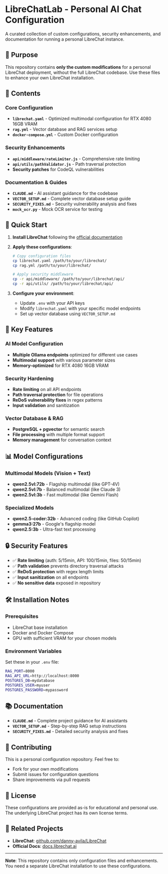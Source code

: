 # LibreChatLab - Personal AI Chat Configuration

A curated collection of custom configurations, security enhancements, and documentation for running a personal LibreChat instance.

## 🎯 Purpose

This repository contains **only the custom modifications** for a personal LibreChat deployment, without the full LibreChat codebase. Use these files to enhance your own LibreChat installation.

## 📁 Contents

### Core Configuration
- **`librechat.yaml`** - Optimized multimodal configuration for RTX 4080 16GB VRAM
- **`rag.yml`** - Vector database and RAG services setup
- **`docker-compose.yml`** - Custom Docker configuration

### Security Enhancements
- **`api/middleware/rateLimiter.js`** - Comprehensive rate limiting
- **`api/utils/pathValidator.js`** - Path traversal protection
- **Security patches** for CodeQL vulnerabilities

### Documentation & Guides
- **`CLAUDE.md`** - AI assistant guidance for the codebase
- **`VECTOR_SETUP.md`** - Complete vector database setup guide
- **`SECURITY_FIXES.md`** - Security vulnerability analysis and fixes
- **`mock_ocr.py`** - Mock OCR service for testing

## 🚀 Quick Start

1. **Install LibreChat** following the [official documentation](https://docs.librechat.ai)

2. **Apply these configurations**:
   ```bash
   # Copy configuration files
   cp librechat.yaml /path/to/your/librechat/
   cp rag.yml /path/to/your/librechat/
   
   # Apply security middleware
   cp -r api/middleware/ /path/to/your/librechat/api/
   cp -r api/utils/ /path/to/your/librechat/api/
   ```

3. **Configure your environment**:
   - Update `.env` with your API keys
   - Modify `librechat.yaml` with your specific model endpoints
   - Set up vector database using `VECTOR_SETUP.md`

## 🔧 Key Features

### AI Model Configuration
- **Multiple Ollama endpoints** optimized for different use cases
- **Multimodal support** with various parameter sizes
- **Memory-optimized** for RTX 4080 16GB VRAM

### Security Hardening
- **Rate limiting** on all API endpoints
- **Path traversal protection** for file operations
- **ReDoS vulnerability fixes** in regex patterns
- **Input validation** and sanitization

### Vector Database & RAG
- **PostgreSQL + pgvector** for semantic search
- **File processing** with multiple format support
- **Memory management** for conversation context

## 📊 Model Configurations

### Multimodal Models (Vision + Text)
- **qwen2.5vl:72b** - Flagship multimodal (like GPT-4V)
- **qwen2.5vl:7b** - Balanced multimodal (like Claude 3)
- **qwen2.5vl:3b** - Fast multimodal (like Gemini Flash)

### Specialized Models
- **qwen2.5-coder:32b** - Advanced coding (like GitHub Copilot)
- **gemma3:27b** - Google's flagship model
- **qwen2.5:3b** - Ultra-fast text processing

## 🔒 Security Features

- ✅ **Rate limiting** (auth: 5/15min, API: 100/15min, files: 50/15min)
- ✅ **Path validation** prevents directory traversal attacks
- ✅ **ReDoS protection** with regex length limits
- ✅ **Input sanitization** on all endpoints
- ✅ **No sensitive data** exposed in repository

## 🛠️ Installation Notes

### Prerequisites
- LibreChat base installation
- Docker and Docker Compose
- GPU with sufficient VRAM for your chosen models

### Environment Variables
Set these in your `.env` file:
```bash
RAG_PORT=8000
RAG_API_URL=http://localhost:8000
POSTGRES_DB=mydatabase
POSTGRES_USER=myuser
POSTGRES_PASSWORD=mypassword
```

## 📚 Documentation

- **`CLAUDE.md`** - Complete project guidance for AI assistants
- **`VECTOR_SETUP.md`** - Step-by-step RAG setup instructions
- **`SECURITY_FIXES.md`** - Detailed security analysis and fixes

## 🤝 Contributing

This is a personal configuration repository. Feel free to:
- Fork for your own modifications
- Submit issues for configuration questions
- Share improvements via pull requests

## 📄 License

These configurations are provided as-is for educational and personal use. The underlying LibreChat project has its own license terms.

## 🔗 Related Projects

- **LibreChat**: [github.com/danny-avila/LibreChat](https://github.com/danny-avila/LibreChat)
- **Official Docs**: [docs.librechat.ai](https://docs.librechat.ai)

---

**Note**: This repository contains only configuration files and enhancements. You need a separate LibreChat installation to use these configurations.